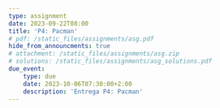 ```yaml
---
type: assignment
date: 2023-09-22T08:00
title: 'P4: Pacman'
# pdf: /static_files/assignments/asg.pdf
hide_from_announcments: true
# attachment: /static_files/assignments/asg.zip
# solutions: /static_files/assignments/asg_solutions.pdf
due_event: 
    type: due
    date: 2023-10-06T07:30:00+2:00
    description: 'Entrega P4: Pacman'
---
```


